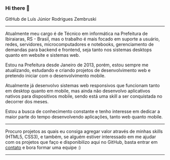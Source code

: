 ### Hi there 👋

 GitHub de Luís Júnior Rodrigues Zembruski
 
 ---------------------------------------------------------
Atualmente meu cargo é de Técnico em informática na Prefeitura de Ibiraiaras, RS - Brasil, mas o trabalho é mais focado em suporte a usuário, redes, servidores, microcomputadores e notebooks, gerenciamento de demandas para backend e frontend, seja tanto nos sistemas desktops quanto em website e sistemas web.

Estou na Prefeitura desde Janeiro de 2013, porém, estou sempre me atualizando, estudando e criando projetos de desenvolvimento web e pretendo iniciar com o desenvolvimento mobile. 

Atualmente já desenvolvo sistemas web responsivos  que funcionam tanto em desktop quanto em mobile, mas ainda não desenvolvo aplicativos nativos para dispositivos mobile, sendo está uma skill a ser conquistada no decorrer dos meses.

Estou a busca de conhecimento constante e tenho interesse em dedicar a maior parte do tempo desenvolvendo aplicações, tanto web quanto mobile.

------------------------------------------------------------
Procuro projetos as quais eu consiga agregar valor através de minhas skills (HTML5, CSS3), e também, se alguém estiver interessado em me ajudar com os projetos que faço e disponibilizo aqui no GitHub, basta entrar em <a href=˜mailto:luis.jr.zembruski@icloud.com˜>contato</a> e bora formar uma equipe :)

------------------------------------------------------------
